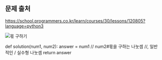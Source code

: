 문제 출처
---

https://school.programmers.co.kr/learn/courses/30/lessons/120805?language=python3

![몫 구하기](https://github.com/user-attachments/assets/2d833ffd-d5e4-4480-8cb9-19fa27023a37)


def solution(num1, num2):
    answer = num1 // num2#몫을 구하는 나눗셈 //, 일반적인 / 실수형 나눗셈
    return answer

